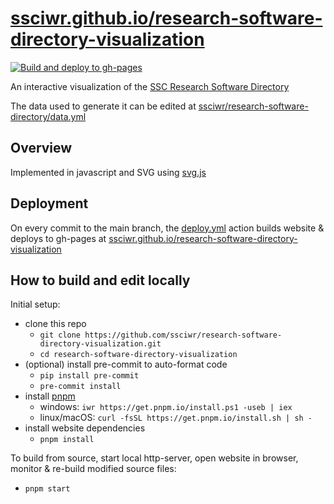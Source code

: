 # [ssciwr.github.io/research-software-directory-visualization](https://ssciwr.github.io/research-software-directory-visualization/)

[![Build and deploy to gh-pages](https://github.com/ssciwr/research-software-directory-visualization/actions/workflows/deploy.yml/badge.svg)](https://github.com/ssciwr/research-software-directory-visualization/actions/workflows/deploy.yml)

An interactive visualization of the [SSC Research Software Directory](https://www.ssc.uni-heidelberg.de/en/research-software-directory)

The data used to generate it can be edited at [ssciwr/research-software-directory/data.yml](https://github.com/ssciwr/research-software-directory/blob/main/data.yml)

## Overview

Implemented in javascript and SVG using [svg.js](https://svgjs.dev/)

## Deployment

On every commit to the main branch, the [deploy.yml](https://github.com/ssciwr/research-software-directory-visualization/actions/workflows/deploy.yml) action builds website & deploys to gh-pages at [ssciwr.github.io/research-software-directory-visualization](https://ssciwr.github.io/research-software-directory-visualization/)

## How to build and edit locally

Initial setup:

- clone this repo
  - `git clone https://github.com/ssciwr/research-software-directory-visualization.git`
  - `cd research-software-directory-visualization`
- (optional) install pre-commit to auto-format code
  - `pip install pre-commit`
  - `pre-commit install`
- install [pnpm](https://pnpm.io/installation)
  - windows: `iwr https://get.pnpm.io/install.ps1 -useb | iex`
  - linux/macOS: `curl -fsSL https://get.pnpm.io/install.sh | sh -`
- install website dependencies
  - `pnpm install`

To build from source, start local http-server, open website in browser, monitor & re-build modified source files:

- `pnpm start`
